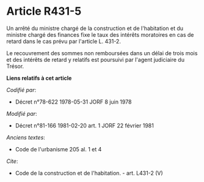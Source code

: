 # Article R431-5

Un arrêté du ministre chargé de la construction et de l'habitation et du ministre chargé des finances fixe le taux des
intérêts moratoires en cas de retard dans le cas prévu par l'article L. 431-2.

Le recouvrement des sommes non remboursées dans un délai de trois mois et des intérêts de retard y relatifs est poursuivi par
l'agent judiciaire du Trésor.

**Liens relatifs à cet article**

_Codifié par_:

  - Décret n°78-622 1978-05-31 JORF 8 juin 1978

_Modifié par_:

  - Décret n°81-166 1981-02-20 art. 1 JORF 22 février 1981

_Anciens textes_:

  - Code de l'urbanisme 205 al. 1 et 4

_Cite_:

  - Code de la construction et de l'habitation. - art. L431-2 (V)

